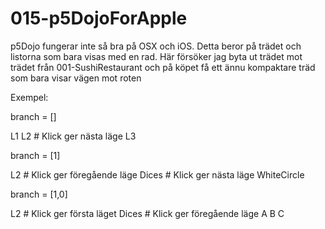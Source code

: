 # 015-p5DojoForApple

p5Dojo fungerar inte så bra på OSX och iOS.
Detta beror på trädet och listorna som bara visas med en rad.
Här försöker jag byta ut trädet mot trädet från 001-SushiRestaurant
och på köpet få ett ännu kompaktare träd som bara visar vägen mot roten

Exempel:

branch = []

L1
L2 # Klick ger nästa läge
L3

branch = [1]

L2 # Klick ger föregående läge
 Dices # Klick ger nästa läge
 WhiteCircle

branch = [1,0]

L2  # Klick ger första läget
  Dices # Klick ger föregående läge
    A
    B
    C
